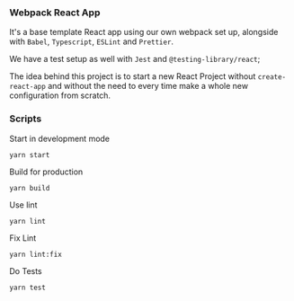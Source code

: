 ### Webpack React App
It's a base template React app using our own webpack set up, alongside with `Babel`, `Typescript`, `ESLint` and `Prettier`.

We have a test setup as well with `Jest` and `@testing-library/react`;

The idea behind this project is to start a new React Project without `create-react-app` and without the need to every time make a whole new configuration from scratch.

### Scripts

Start in development mode

```
yarn start
```

Build for production

```
yarn build
```

Use lint

```
yarn lint
```

Fix Lint

```
yarn lint:fix
```

Do Tests

```
yarn test
```